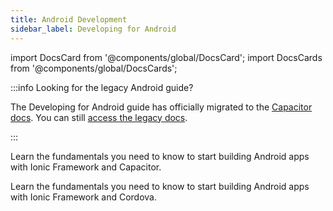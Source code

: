```yaml
---
title: Android Development
sidebar_label: Developing for Android
---
```


<head>
  <title>Android App Development Guide: Build Ionic Apps in Android Studio</title>
  <meta
    name="description"
    content="This development guide covers how to run and debug Ionic apps on Android emulators and devices. Learn how to install Android Studio to get started building."
  />
</head>

import DocsCard from '@components/global/DocsCard';
import DocsCards from '@components/global/DocsCards';

:::info Looking for the legacy Android guide?

The Developing for Android guide has officially migrated to the [Capacitor docs](https://capacitorjs.com/docs/android). You can still [access the legacy docs](/docs/v6/developing/android).

:::

<DocsCards>
  <DocsCard
    header="Developing for Android with Capacitor (Recommended)"
    href="https://capacitorjs.com/docs/android"
    icon="/icons/capacitor-logo.svg"
  >
    <p>Learn the fundamentals you need to know to start building Android apps with Ionic Framework and Capacitor.</p>
  </DocsCard>
  <DocsCard
    header="Developing for Android with Cordova (Legacy)"
    href="/docs/v6/developing/android"
    icon="/icons/native-cordova-bot.png"
  >
    <p>Learn the fundamentals you need to know to start building Android apps with Ionic Framework and Cordova.</p>
  </DocsCard>
</DocsCards>
